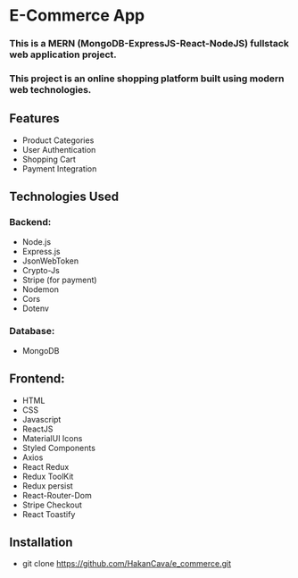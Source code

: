 # E-Commerce App

### This is a MERN (MongoDB-ExpressJS-React-NodeJS) fullstack web application project.
### This project is an online shopping platform built using modern web technologies.

## Features
- Product Categories
- User Authentication
- Shopping Cart
- Payment Integration

## Technologies Used
### Backend:
- Node.js
- Express.js
- JsonWebToken
- Crypto-Js
- Stripe (for payment)
- Nodemon
- Cors
- Dotenv

### Database:
- MongoDB

## Frontend:
- HTML
- CSS
- Javascript
- ReactJS
- MaterialUI Icons
- Styled Components
- Axios
- React Redux
- Redux ToolKit
- Redux persist
- React-Router-Dom
- Stripe Checkout
- React Toastify

## Installation
- git clone https://github.com/HakanCava/e_commerce.git
